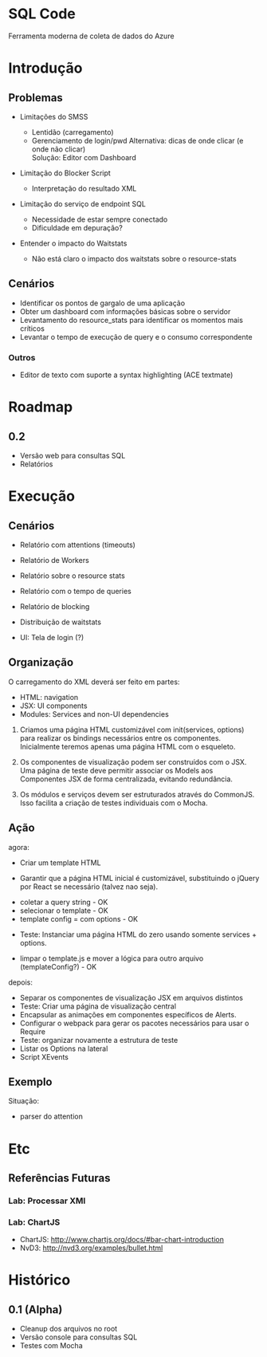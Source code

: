SQL Code
=========

Ferramenta moderna de coleta de dados do Azure

# Introdução

## Problemas

* Limitações do SMSS
   * Lentidão (carregamento)
   * Gerenciamento de login/pwd
Alternativa: dicas de onde clicar (e onde não clicar)   
Solução: Editor com Dashboard

* Limitação do Blocker Script
   * Interpretação do resultado XML

* Limitação do serviço de endpoint SQL
   * Necessidade de estar sempre conectado
   * Dificuldade em depuração?

* Entender o impacto do Waitstats
   * Não está claro o impacto dos waitstats sobre o resource-stats

## Cenários

* Identificar os pontos de gargalo de uma aplicação
* Obter um dashboard com informações básicas sobre o servidor
* Levantamento do resource_stats para identificar os momentos mais críticos
* Levantar o tempo de execução de query e o consumo correspondente

### Outros

* Editor de texto com suporte a syntax highlighting (ACE textmate)


Roadmap
========

## 0.2
- Versão web para consultas SQL
- Relatórios


Execução
=========

## Cenários

* Relatório com attentions (timeouts)
* Relatório de Workers
* Relatório sobre o resource stats
* Relatório com o tempo de queries
* Relatório de blocking
* Distribuição de waitstats

* UI: Tela de login (?)

## Organização

O carregamento do XML deverá ser feito em partes:
- HTML: navigation
- JSX: UI components 
- Modules: Services and non-UI dependencies 

1. Criamos uma página HTML customizável com init(services, options) para realizar os 
bindings necessários entre os componentes. Inicialmente teremos apenas uma página
HTML com o esqueleto.

2. Os componentes de visualização podem ser construídos com o JSX. Uma página de teste
deve permitir associar os Models aos Componentes JSX de forma centralizada, evitando
redundância.

3. Os módulos e serviços devem ser estruturados através do CommonJS. Isso facilita a
criação de testes individuais com o Mocha.

## Ação

agora:
- Criar um template HTML

- Garantir que a página HTML inicial é customizável, substituindo o jQuery por React
se necessário (talvez nao seja). 
* coletar a query string - OK
* selecionar o template - OK
* template config = com options - OK
- Teste: Instanciar uma página HTML do zero usando somente services + options.
* limpar o template.js e mover a lógica para outro arquivo (templateConfig?) - OK


depois:

- Separar os componentes de visualização JSX em arquivos distintos
- Teste: Criar uma página de visualização central
- Encapsular as animações em componentes específicos de Alerts.
- Configurar o webpack para gerar os pacotes necessários para usar o Require
- Teste: organizar novamente a estrutura de teste 
- Listar os Options na lateral
- Script XEvents

## Exemplo

Situação: 
- parser do attention

Etc
=====

## Referências Futuras

### Lab: Processar XMl

### Lab: ChartJS
* ChartJS: http://www.chartjs.org/docs/#bar-chart-introduction
* NvD3: http://nvd3.org/examples/bullet.html



Histórico
==========

## 0.1 (Alpha)
- Cleanup dos arquivos no root
- Versão console para consultas SQL
- Testes com Mocha